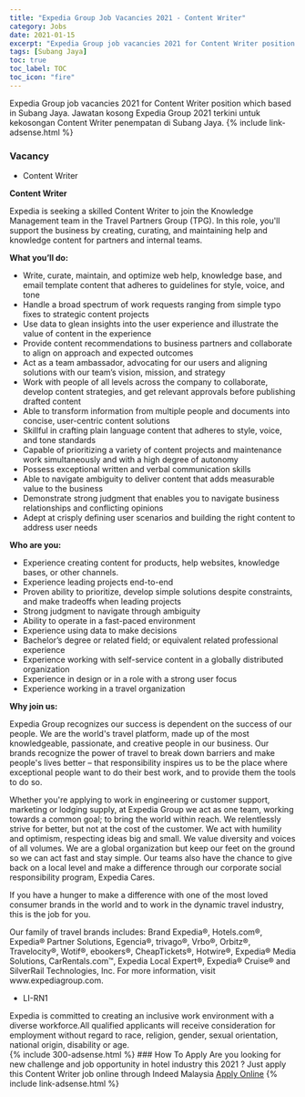 ```yaml
---
title: "Expedia Group Job Vacancies 2021 - Content Writer" 
category: Jobs 
date: 2021-01-15 
excerpt: "Expedia Group job vacancies 2021 for Content Writer position which based in Subang Jaya. Jawatan kosong Expedia Group 2021 terkini untuk kekosongan Content Writer penempatan di Subang Jaya" 
tags: [Subang Jaya] 
toc: true 
toc_label: TOC 
toc_icon: "fire" 
--- 
```


Expedia Group job vacancies 2021 for Content Writer position which based in Subang Jaya. Jawatan kosong Expedia Group 2021 terkini untuk kekosongan Content Writer penempatan di Subang Jaya. 
{% include link-adsense.html %} 
### Vacancy 
- Content Writer 
<div><div><p><b>Content Writer</b></p><p></p><p>
Expedia is seeking a skilled Content Writer to join the Knowledge Management team in the Travel Partners Group (TPG). In this role, you'll support the business by creating, curating, and maintaining help and knowledge content for partners and internal teams.</p><p></p><p><b>
What you&#8217;ll do:</b></p><ul><li>
Write, curate, maintain, and optimize web help, knowledge base, and email template content that adheres to guidelines for style, voice, and tone</li><li>
Handle a broad spectrum of work requests ranging from simple typo fixes to strategic content projects</li><li>
Use data to glean insights into the user experience and illustrate the value of content in the experience</li><li>
Provide content recommendations to business partners and collaborate to align on approach and expected outcomes</li><li>
Act as a team ambassador, advocating for our users and aligning solutions with our team&#8217;s vision, mission, and strategy</li><li>
Work with people of all levels across the company to collaborate, develop content strategies, and get relevant approvals before publishing drafted content</li><li>
Able to transform information from multiple people and documents into concise, user-centric content solutions</li><li>
Skillful in crafting plain language content that adheres to style, voice, and tone standards</li><li>
Capable of prioritizing a variety of content projects and maintenance work simultaneously and with a high degree of autonomy</li><li>
Possess exceptional written and verbal communication skills</li><li>
Able to navigate ambiguity to deliver content that adds measurable value to the business</li><li>
Demonstrate strong judgment that enables you to navigate business relationships and conflicting opinions</li><li>
Adept at crisply defining user scenarios and building the right content to address user needs</li></ul><p></p><p><b>
Who are you:</b></p><ul><li>
Experience creating content for products, help websites, knowledge bases, or other channels.</li><li>
Experience leading projects end-to-end</li><li>
Proven ability to prioritize, develop simple solutions despite constraints, and make tradeoffs when leading projects</li><li>
Strong judgment to navigate through ambiguity</li><li>
Ability to operate in a fast-paced environment</li><li>
Experience using data to make decisions</li><li>
Bachelor&#8217;s degree or related field; or equivalent related professional experience</li><li>
Experience working with self-service content in a globally distributed organization</li><li>
Experience in design or in a role with a strong user focus</li><li>
Experience working in a travel organization</li></ul><p></p><p><b>
Why join us:</b></p><p></p><p>
Expedia Group recognizes our success is dependent on the success of our people. We are the world's travel platform, made up of the most knowledgeable, passionate, and creative people in our business. Our brands recognize the power of travel to break down barriers and make people's lives better &#8211; that responsibility inspires us to be the place where exceptional people want to do their best work, and to provide them the tools to do so.</p><p></p><p>
Whether you're applying to work in engineering or customer support, marketing or lodging supply, at Expedia Group we act as one team, working towards a common goal; to bring the world within reach. We relentlessly strive for better, but not at the cost of the customer. We act with humility and optimism, respecting ideas big and small. We value diversity and voices of all volumes. We are a global organization but keep our feet on the ground so we can act fast and stay simple. Our teams also have the chance to give back on a local level and make a difference through our corporate social responsibility program, Expedia Cares.</p><p></p><p>
If you have a hunger to make a difference with one of the most loved consumer brands in the world and to work in the dynamic travel industry, this is the job for you.</p><p></p><p>
Our family of travel brands includes: Brand Expedia&#174;, Hotels.com&#174;, Expedia&#174; Partner Solutions, Egencia&#174;, trivago&#174;, Vrbo&#174;, Orbitz&#174;, Travelocity&#174;, Wotif&#174;, ebookers&#174;, CheapTickets&#174;, Hotwire&#174;, Expedia&#174; Media Solutions, CarRentals.com&#8482;, Expedia Local Expert&#174;, Expedia&#174; Cruise&#174; and SilverRail Technologies, Inc. For more information, visit www.expediagroup.com.</p><p></p><ul><li>LI-RN1</li></ul><p></p>
Expedia is committed to creating an inclusive work environment with a diverse workforce.All qualified applicants will receive consideration for employment without regard to race, religion, gender, sexual orientation, national origin, disability or age.</div></div> 
{% include 300-adsense.html %} 
### How To Apply 
Are you looking for new challenge and job opportunity in hotel industry this 2021 ?
Just apply this Content Writer job online through Indeed Malaysia 
<a href="https://malaysia.indeed.com/viewjob?jk=d0b9795807339406" class="btn btn--info" target="_blank" rel="nofollow noopenner">Apply Online</a> 
{% include link-adsense.html %} 